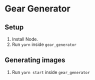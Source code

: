 # Gear Generator

## Setup

1. Install Node.
1. Run `yarn` inside `gear_generator`

## Generating images

1. Run `yarn start` inside `gear_generator`

